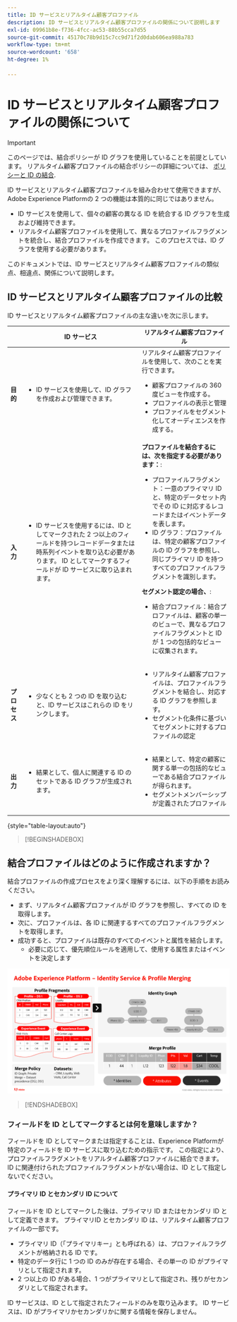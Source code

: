 ```yaml
---
title: ID サービスとリアルタイム顧客プロファイル
description: ID サービスとリアルタイム顧客プロファイルの関係について説明します
exl-id: 09961b8e-f736-4fcc-ac53-88b55cca7d55
source-git-commit: 45170c78b9d15c7cc9d71f2d0dab606ea988a783
workflow-type: tm+mt
source-wordcount: '658'
ht-degree: 1%

---
```


# ID サービスとリアルタイム顧客プロファイルの関係について

>[!IMPORTANT]
>
> このページでは、結合ポリシーが ID グラフを使用していることを前提としています。 リアルタイム顧客プロファイルの結合ポリシーの詳細については、 [ポリシーと ID の結合](../profile/merge-policies/overview.md#identity-stitching).

ID サービスとリアルタイム顧客プロファイルを組み合わせて使用できますが、Adobe Experience Platformの 2 つの機能は本質的に同じではありません。

* ID サービスを使用して、個々の顧客の異なる ID を統合する ID グラフを生成および維持できます。
* リアルタイム顧客プロファイルを使用して、異なるプロファイルフラグメントを統合し、結合プロファイルを作成できます。 このプロセスでは、ID グラフを使用する必要があります。

このドキュメントでは、ID サービスとリアルタイム顧客プロファイルの類似点、相違点、関係について説明します。

## ID サービスとリアルタイム顧客プロファイルの比較

ID サービスとリアルタイム顧客プロファイルの主な違いを次に示します。

| | ID サービス | リアルタイム顧客プロファイル |
| --- | --- |--- |
| **目的** | <ul><li>ID サービスを使用して、ID グラフを作成および管理できます。</li></ul> | リアルタイム顧客プロファイルを使用して、次のことを実行できます。 <ul><li>顧客プロファイルの 360 度ビューを作成する。</li><li>プロファイルの表示と管理</li><li>プロファイルをセグメント化してオーディエンスを作成する。</li></ul> |
| **入力** | <ul><li>ID サービスを使用するには、ID としてマークされた 2 つ以上のフィールドを持つレコードデータまたは時系列イベントを取り込む必要があります。 ID としてマークするフィールドが ID サービスに取り込まれます。</li></ul> | **プロファイルを結合するには、次を指定する必要があります：**: <ul><li>プロファイルフラグメント：一意のプライマリ ID と、特定のデータセット内でその ID に対応するレコードまたはイベントデータを表します。</li><li>ID グラフ：プロファイルは、特定の顧客プロファイルの ID グラフを参照し、同じプライマリ ID を持つすべてのプロファイルフラグメントを識別します。</li></ul> **セグメント認定の場合、**: <ul><li>結合プロファイル：結合プロファイルは、顧客の単一のビューで、異なるプロファイルフラグメントと ID が 1 つの包括的なビューに収集されます。</li></ul> |
| **プロセス** | <ul><li>少なくとも 2 つの ID を取り込むと、ID サービスはこれらの ID をリンクします。</li></ul> | <ul><li>リアルタイム顧客プロファイルは、プロファイルフラグメントを結合し、対応する ID グラフを参照します。</li><li>セグメント化条件に基づいてセグメントに対するプロファイルの認定</li></ul> |
| **出力** | <ul><li>結果として、個人に関連する ID のセットである ID グラフが生成されます。</li></ul> | <ul><li>結果として、特定の顧客に関する単一の包括的なビューである結合プロファイルが得られます。</li><li>セグメントメンバーシップが定義されたプロファイル</li></ul> |

{style="table-layout:auto"}

>[!BEGINSHADEBOX]

## 結合プロファイルはどのように作成されますか？

結合プロファイルの作成プロセスをより深く理解するには、以下の手順をお読みください。

* まず、リアルタイム顧客プロファイルが ID グラフを参照し、すべての ID を取得します。
* 次に、プロファイルは、各 ID に関連するすべてのプロファイルフラグメントを取得します。
* 成功すると、プロファイルは既存のすべてのイベントと属性を結合します。
   * 必要に応じて、優先順位ルールを適用して、使用する属性またはイベントを決定します

![ID サービスとプロファイル結合の仕組みを説明するフローチャートです。](./images/identity-settings/identity-and-profile.png)

>[!ENDSHADEBOX]

### フィールドを ID としてマークするとは何を意味しますか？

フィールドを ID としてマークまたは指定することは、Experience Platformが特定のフィールドを ID サービスに取り込むための指示です。 この指定により、プロファイルフラグメントをリアルタイム顧客プロファイルに結合できます。 ID に関連付けられたプロファイルフラグメントがない場合は、ID として指定しないでください。

#### プライマリ ID とセカンダリ ID について

フィールドを ID としてマークした後は、プライマリ ID またはセカンダリ ID として定義できます。 プライマリID とセカンダリ ID は、リアルタイム顧客プロファイルの一部です。

* プライマリ ID（「プライマリキー」とも呼ばれる）は、プロファイルフラグメントが格納される ID です。
* 特定のデータ行に 1 つの ID のみが存在する場合、その単一の ID がプライマリとして指定されます。
* 2 つ以上の ID がある場合、1 つがプライマリとして指定され、残りがセカンダリとして指定されます。

ID サービスは、ID として指定されたフィールドのみを取り込みます。 ID サービスは、ID がプライマリかセカンダリかに関する情報を保存しません。
